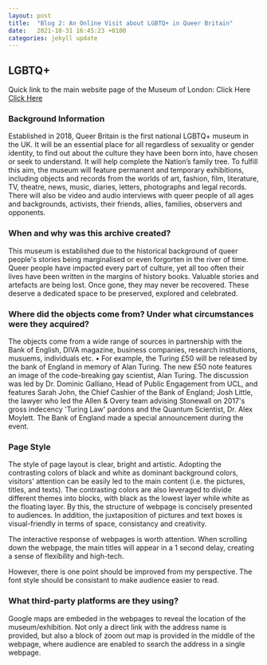 ```yaml
---
layout: post
title:  "Blog 2: An Online Visit about LGBTQ+ in Queer Britain"
date:   2021-10-31 16:45:23 +0100
categories: jekyll update
---
```


## LGBTQ+ 
Quick link to the main website page of the Museum of London: Click Here
<a href="https://queerbritain.org.uk">Click Here</a>

### Background Information

Established in 2018, Queer Britain is the first national LGBTQ+ museum in the UK. It will be an essential place for all regardless of sexuality or gender identity, to find out about the culture they have been born into, have chosen or seek to understand. It will help complete the Nation’s family tree. To fulfill this aim, the museum will feature permanent and temporary exhibitions, including objects and records from the worlds of art, fashion, film, literature, TV, theatre, news, music, diaries, letters, photographs and legal records. There will also be video and audio interviews with queer people of all ages and backgrounds, activists, their friends, allies, families, observers and opponents.


### When and why was this archive created? 

This museum is established due to the historical background of queer people's stories being marginalised or even forgorten in the river of time. Queer people have impacted every part of culture, yet all too often their lives have been written in the margins of history books. Valuable stories and artefacts are being lost. Once gone, they may never be recovered. These deserve a dedicated space to be preserved, explored and celebrated.


### Where did the objects come from? Under what circumstances were they acquired?

The objects come from a wide range of sources in partnership with the Bank of English, DIVA magazine, business companies, research institutions, musuems, individuals etc.
	• For example, the Turing £50 will be released by the bank of England in memory of Alan Turing. The new £50 note features an image of the code-breaking gay scientist, Alan Turing. The discussion was led by Dr. Dominic Galliano, Head of Public Engagement from UCL, and features Sarah John, the Chief Cashier of the Bank of England; Josh Little, the lawyer who led the Allen & Overy team advising Stonewall on 2017's gross indecency 'Turing Law' pardons and the Quantum Scientist, Dr. Alex Moylett. The Bank of England made a special announcement during the event.


### Page Style 

The style of page layout is clear, bright and artistic. Adopting the contrasting colors of black and white as dominant background colors, visitors' attention can be easily led to the main content (i.e. the pictures, titles, and texts). The contrasting colors are also leveraged to divide different themes into blocks, with black as the lowest layer while white as the floating layer. By this, the structure of webpage is concisely presented to audiences. In addition, the juxtaposition of pictures and text boxes is visual-friendly in terms of space, consistancy and creativity. 

The interactive response of webpages is worth attention. When scrolling down the webpage, the main titles will appear in a 1 second delay, creating a sense of flexibility and high-tech. 

However, there is one point should be improved from my perspective. The font style should be consistant to make audience easier to read. 


### What third-party platforms are they using?

Google maps are embeded in the webpages to reveal the location of the museum/exhibition. Not only a direct link with the address name is provided, but also a block of zoom out map is provided in the middle of the webpage, where audience are enabled to search the address in a single webpage. 

